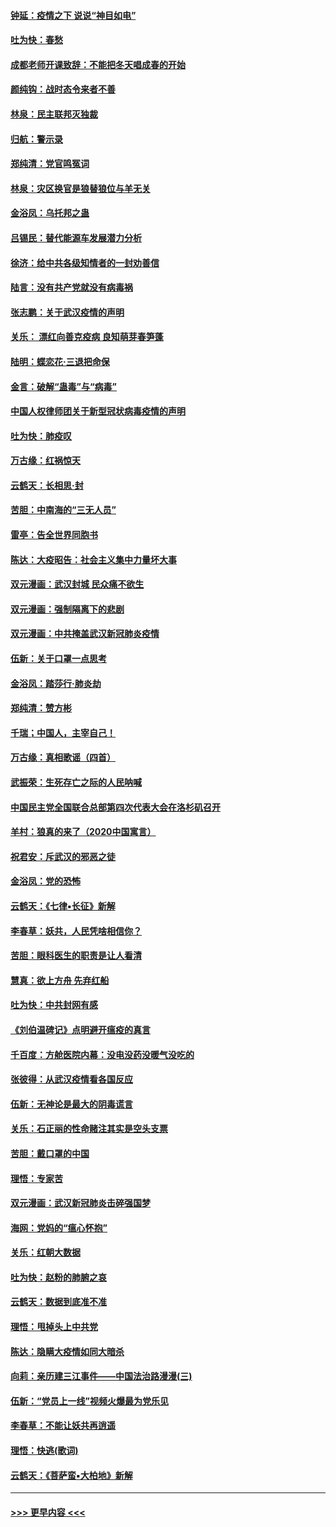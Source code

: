 #### [钟延：疫情之下 说说“神目如电”](../pages/nsc993/n11873121.md?t=02170322) 
#### [吐为快：春愁](../pages/nsc993/n11872801.md?t=02170322) 
#### [成都老师开课致辞：不能把冬天唱成春的开始](../pages/nsc993/n11872653.md?t=02170322) 
#### [颜纯钩：战时态令来者不善](../pages/nsc993/n11872011.md?t=02170322) 
#### [林泉：民主联邦灭独裁](../pages/nsc993/n11870998.md?t=02170322) 
#### [归航：警示录](../pages/nsc993/n11870963.md?t=02170322) 
#### [郑纯清：党官鸣冤词](../pages/nsc993/n11870938.md?t=02170322) 
#### [林泉：灾区换官是狼替狼位与羊无关](../pages/nsc993/n11870896.md?t=02170322) 
#### [金浴凤：乌托邦之蛊](../pages/nsc993/n11870879.md?t=02170322) 
#### [吕锡民：替代能源车发展潜力分析](../pages/nsc993/n11870656.md?t=02170322) 
#### [徐济：给中共各级知情者的一封劝善信](../pages/nsc993/n11868561.md?t=02170322) 
#### [陆言：没有共产党就没有病毒祸](../pages/nsc993/n11868232.md?t=02170322) 
#### [张志鹏：关于武汉疫情的声明](../pages/nsc993/n11867182.md?t=02170322) 
#### [关乐： 漂红向善克疫病 良知萌芽春笋蓬](../pages/nsc993/n11865710.md?t=02170322) 
#### [陆明：蝶恋花‧三退把命保](../pages/nsc993/n11865673.md?t=02170322) 
#### [金言：破解“蛊毒”与“病毒”](../pages/nsc993/n11864103.md?t=02170322) 
#### [中国人权律师团关于新型冠状病毒疫情的声明](../pages/nsc993/n11864249.md?t=02170322) 
#### [吐为快：肺疫叹](../pages/nsc993/n11864027.md?t=02170322) 
#### [万古缘：红祸惊天](../pages/nsc993/n11864079.md?t=02170322) 
#### [云鹤天：长相思‧封](../pages/nsc993/n11864006.md?t=02170322) 
#### [苦胆：中南海的“三无人员”](../pages/nsc993/n11862997.md?t=02170322) 
#### [雷亭：告全世界同胞书](../pages/nsc993/n11862572.md?t=02170322) 
#### [陈达：大疫昭告：社会主义集中力量坏大事](../pages/nsc993/n11859419.md?t=02170322) 
#### [双元漫画：武汉封城 民众痛不欲生](../pages/nsc993/n11859287.md?t=02170322) 
#### [双元漫画：强制隔离下的悲剧](../pages/nsc993/n11859244.md?t=02170322) 
#### [双元漫画：中共掩盖武汉新冠肺炎疫情](../pages/nsc993/n11858249.md?t=02170322) 
#### [伍新：关于口罩一点思考](../pages/nsc993/n11859195.md?t=02170322) 
#### [金浴凤：踏莎行‧肺炎劫](../pages/nsc993/n11858227.md?t=02170322) 
#### [郑纯清：赞方彬](../pages/nsc993/n11856803.md?t=02170322) 
#### [千瑞；中国人，主宰自己！](../pages/nsc993/n11856793.md?t=02170322) 
#### [万古缘：真相歌谣（四首）](../pages/nsc993/n11856263.md?t=02170322) 
#### [武振荣：生死存亡之际的人民呐喊](../pages/nsc993/n11856256.md?t=02170322) 
#### [中国民主党全国联合总部第四次代表大会在洛杉矶召开](../pages/nsc993/n11856344.md?t=02170322) 
#### [羊村：狼真的来了（2020中国寓言）](../pages/nsc993/n11856229.md?t=02170322) 
#### [祝君安：斥武汉的邪恶之徒](../pages/nsc993/n11855861.md?t=02170322) 
#### [金浴凤：党的恐怖](../pages/nsc993/n11855849.md?t=02170322) 
#### [云鹤天：《七律▪长征》新解](../pages/nsc993/n11855479.md?t=02170322) 
#### [李春草：妖共，人民凭啥相信你？](../pages/nsc993/n11855196.md?t=02170322) 
#### [苦胆：眼科医生的职责是让人看清](../pages/nsc993/n11853840.md?t=02170322) 
#### [慧真：欲上方舟 先弃红船](../pages/nsc993/n11853483.md?t=02170322) 
#### [吐为快：中共封网有感](../pages/nsc993/n11852575.md?t=02170322) 
#### [《刘伯温碑记》点明避开瘟疫的真言](../pages/nsc993/n11852128.md?t=02170322) 
#### [千百度：方舱医院内幕：没电没药没暖气没吃的](../pages/nsc993/n11850211.md?t=02170322) 
#### [张彼得：从武汉疫情看各国反应](../pages/nsc993/n11850102.md?t=02170322) 
#### [伍新：无神论是最大的阴毒谎言](../pages/nsc993/n11846129.md?t=02170322) 
#### [关乐：石正丽的性命赌注其实是空头支票](../pages/nsc993/n11846109.md?t=02170322) 
#### [苦胆：戴口罩的中国](../pages/nsc993/n11845576.md?t=02170322) 
#### [理悟：专家苦](../pages/nsc993/n11845564.md?t=02170322) 
#### [双元漫画：武汉新冠肺炎击碎强国梦](../pages/nsc993/n11843320.md?t=02170322) 
#### [海网：党妈的“瘟心怀抱”](../pages/nsc993/n11840740.md?t=02170322) 
#### [关乐：红朝大数据](../pages/nsc993/n11840675.md?t=02170322) 
#### [吐为快：赵粉的肺腑之哀](../pages/nsc993/n11840618.md?t=02170322) 
#### [云鹤天：数据到底准不准](../pages/nsc993/n11840325.md?t=02170322) 
#### [理悟：甩掉头上中共党](../pages/nsc993/n11838826.md?t=02170322) 
#### [陈达：隐瞒大疫情如同大暗杀](../pages/nsc993/n11838771.md?t=02170322) 
#### [向莉：亲历建三江事件——中国法治路漫漫(三)](../pages/nsc993/n11831825.md?t=02170322) 
#### [伍新：“党员上一线”视频火爆最为党乐见](../pages/nsc993/n11838200.md?t=02170322) 
#### [李春草：不能让妖共再逍遥](../pages/nsc993/n11838102.md?t=02170322) 
#### [理悟：快逃(歌词)](../pages/nsc993/n11838083.md?t=02170322) 
#### [云鹤天：《菩萨蛮▪大柏地》新解](../pages/nsc993/n11838059.md?t=02170322) 

----
#### [ >>> 更早内容 <<< ](../indexes/nsc993-earlier.md)
